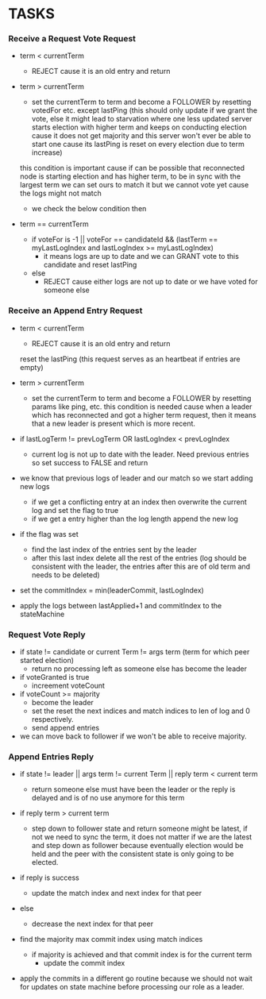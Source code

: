 # TASKS

### Receive a Request Vote Request
    
 - term < currentTerm
    - REJECT cause it is an old entry and return

 - term > currentTerm 
    - set the currentTerm to term and become a FOLLOWER by resetting votedFor etc. except lastPing (this should only update if we grant the vote, else it might lead to starvation where one less updated server starts election with higher term and keeps on conducting election cause it does not get majority and this server won't ever be able to start one cause its lastPing is reset on every election due to term increase)
    
    this condition is important cause if can be possible that reconnected node is starting
    election and has higher term, to be in sync with the largest term we can set ours to match it but we cannot vote yet cause the logs might not match
    
    - we check the below condition then

 - term == currentTerm
    - if voteFor is -1 || voteFor == candidateId  && (lastTerm == myLastLogIndex  and lastLogIndex >= myLastLogIndex)
        - it means logs are up to date and we can GRANT vote to this candidate and reset lastPing
    - else
        - REJECT cause either logs are not up to date or we have voted for someone else


### Receive an Append Entry Request

 - term < currentTerm
    - REJECT cause it is an old entry and return
    
    reset the lastPing (this request serves as an heartbeat if entries are empty)

 - term > currentTerm
    - set the currentTerm to term and become a FOLLOWER by resetting params like ping, etc.
    this condition is needed cause when a leader which has reconnected and got a higher term request, then it means that a new leader is present which is more recent.

 - if lastLogTerm != prevLogTerm OR lastLogIndex < prevLogIndex
    - current log is not up to date with the leader. Need previous entries so set success to FALSE and return

 - we know that previous logs of leader and our match so we start adding new logs
    - if we get a conflicting entry at an index then overwrite the current log and set the flag to true
    - if we get a entry higher than the log length append the new log

 - if the flag was set
    - find the last index of the entries sent by the leader
    - after this last index delete all the rest of the entries 
    (log should be consistent with the leader, the entries after this are of old term and needs to be deleted)

 - set the commitIndex = min(leaderCommit, lastLogIndex)

 - apply the logs between lastApplied+1 and commitIndex to the stateMachine


### Request Vote Reply

 - if state != candidate or current Term != args term (term for which peer started election)
    - return no processing left as someone else has become the leader
 - if voteGranted is true
    - increement voteCount
 - if voteCount >= majority
    - become the leader
    - set the reset the next indices and match indices to len of log and 0 respectively.
    - send append entries
 - we can move back to follower if we won't be able to receive majority.
    

### Append Entries Reply

 - if state != leader || args term != current Term || reply term < current term
    - return 
    someone else must have been the leader or the reply is delayed and is of no use anymore for this term

 - if reply term > current term
    - step down to follower state and return
    someone might be latest, if not we need to sync the term, it does not matter if we are the latest and step down as follower because eventually election would be held and the peer with the consistent state is only going to be elected.

 - if reply is success
    - update the match index and next index for that peer
 - else
    - decrease the next index for that peer
    
 - find the majority max commit index using match indices
    - if majority is achieved and that commit index is for the current term
        - update the commit index

 - apply the commits in a different go routine because we should not wait for updates on state machine before processing our role as a leader.
    

